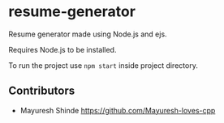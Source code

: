 # resume-generator
Resume generator made using Node.js and ejs.

Requires Node.js to be installed.

To run the project use `npm start` inside project directory.

## Contributors
- Mayuresh Shinde <https://github.com/Mayuresh-loves-cpp>
